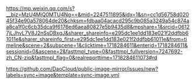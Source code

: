 https://mp.weixin.qq.com/s?__biz=MzU4MjQ0MTU4Ng==&mid=2247511895&idx=1&sn=cc1d56758d02045f34e90a578064de20&chksm=fdbaa04acacd295c9b085a3249a54c874aa8ca1f0c6cb35dca9f6176ed6aea80827e5b9435d8&mpshare=1&srcid=06127jLJhvL7V8J2nSsDBxgJ&sharer_shareinfo=e295dc1ee1dd183e021f2ddfbb61011e&sharer_shareinfo_first=e295dc1ee1dd183e021f2ddfbb61011e&from=timeline&scene=2&subscene=1&clicktime=1718284611&enterid=1718284611&sessionid=0&ascene=2&fasttmpl_type=0&fasttmpl_fullversion=7247692-zh_CN-zip&fasttmpl_flag=0&realreporttime=1718284611073#rd

https://github.com/DaoCloud/public-image-mirror/issues/new?labels=sync+image&template=sync-image.yml